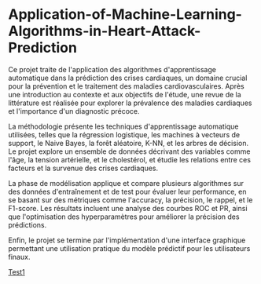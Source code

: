 # Application-of-Machine-Learning-Algorithms-in-Heart-Attack-Prediction

Ce projet traite de l'application des algorithmes d'apprentissage automatique dans la prédiction des crises cardiaques, un domaine crucial pour la prévention et le traitement des maladies cardiovasculaires. Après une introduction au contexte et aux objectifs de l'étude, une revue de la littérature est réalisée pour explorer la prévalence des maladies cardiaques et l'importance d'un diagnostic précoce.

La méthodologie présente les techniques d'apprentissage automatique utilisées, telles que la régression logistique, les machines à vecteurs de support, le Naive Bayes, la forêt aléatoire, K-NN, et les arbres de décision. Le projet explore un ensemble de données décrivant des variables comme l'âge, la tension artérielle, et le cholestérol, et étudie les relations entre ces facteurs et la survenue des crises cardiaques.

La phase de modélisation applique et compare plusieurs algorithmes sur des données d'entraînement et de test pour évaluer leur performance, en se basant sur des métriques comme l'accuracy, la précision, le rappel, et le F1-score. Les résultats incluent une analyse des courbes ROC et PR, ainsi que l'optimisation des hyperparamètres pour améliorer la précision des prédictions.

Enfin, le projet se termine par l'implémentation d'une interface graphique permettant une utilisation pratique du modèle prédictif pour les utilisateurs finaux.


[Test1](https://github.com/nessrine-lafhal/Application-of-Machine-Learning-Algorithms-in-Heart-Attack-Prediction/blob/main/images.png)
